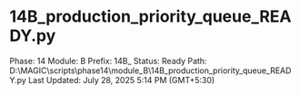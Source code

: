 # 14B_production_priority_queue_READY.py

Phase: 14
Module: B
Prefix: 14B_
Status: Ready
Path: D:\MAGIC\scripts\phase14\module_B\14B_production_priority_queue_READY.py
Last Updated: July 28, 2025 5:14 PM (GMT+5:30)

